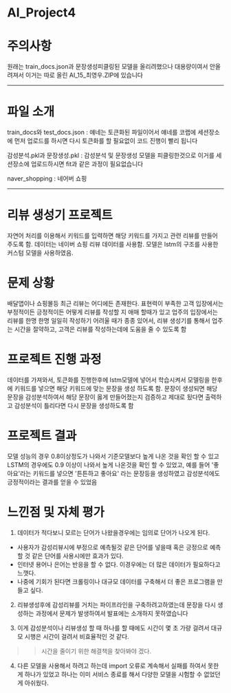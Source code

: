 # AI_Project4


# 주의사항
원래는 train_docs.json과 문장생성피클링된 모델을 올리려했으나 대용량이여서 안올려져서 이거는 따로 올린 AI_15_최영우.ZIP에 있습니다

---
# 파일 소개
train_docs와 test_docs.json  : 얘네는 토큰화된 파일이어서 얘네를 코랩에 세션장소에 먼저 업로드를 하시면 다시 토큰화를 할 필요없이  코드 진행이 빨리 됩니다

감성분석.pkl과 문장생성.pkl : 감성분석 및 문장생성 모델을 피클링한것으로 이거를 세션장소에 업로드하시면 fit과 같은 과정이 필요없습니다

naver_shopping : 네어버 쇼핑 

---

# 리뷰 생성기 프로젝트

자연어 처리를 이용해서 키워드를 입력하면 해당 키워드를 가지고 관련 리뷰를 만들어 주도록 함. 데이터는 네이버 쇼핑 리뷰 데이터를 사용함. 모델은 lstm의 구조를 사용한 커스텀 모델을 사용하였음. 


# 문제 상황

배달앱이나 쇼핑몰등 최근 리뷰는 어디에든 존재한다. 표현력이 부족한 고객 입장에서는 부정적이든 긍정적이든 어떻게 리뷰를 작성할 지 애매 할때가 있고 업주의 입장에서는 리뷰를 한명 한명 일일히 작성하기 어려울 때가 종종 있어서, 리뷰 생성기를 통해서 업주는 시간을 절약하고, 고객은 리뷰를 작성하는데에 도움을 줄 수 있도록 함

# 프로젝트 진행 과정

데이터를 가져와서, 토큰화를 진행한후에 lstm모델에 넣어서 학습시켜서 모델링을 한후에 키워드를 넣으면 해당 키워드에 맞는 문장을 생성 하도록 함. 문장이 생성되면 해당 문장을 감성분석하여서 해당 문장이 옳게 만들어졌는지 검증하고 제대로 됬다면 출력하고 감성분석이 틀리다면 다시 문장을 생성하도록 함

# 프로젝트 결과

모델 성능의 경우 0.8이상정도가 나와서 기준모델보다 높게 나온 것을 확인 할  수 있고 LSTM의 경우에도 0.9 이상이 나와서 높게 나온것을 확인 할 수 있었고, 예를 들어 '좋아요'라는 키워드를 넣으면 '튼튼하고 좋아요' 라는 문장등을 생성하였고 감성분석에도 긍정적이라는 결과를 얻을 수 있었음


# 느낀점 및 자체 평가

1. 데이터가 적다보니 모르는 단어가 나왔을경우에는 임의로 단어가 나오게 된다.
- 사용자가 감성리뷰시에 부정으로 예측될것 같은 단어를 넣을때 혹은 긍정으로 예측할 것 같은 단어를 사용시에만 효과가 있다.
- 인터넷 용어나 은어는 반응을 할 수 없다. 이경우에는 더 많은 데이터가 필요하다고 느꼇다.
- 나중에 기회가 된다면 크롤링이나 대규모 데이터를 구축해서 더 좋은 프로그램을 만들고 싶다.


2. 리뷰생성후에 감성리뷰를 거치는 파이프라인을 구축하려고하였는데 문장을 다시 생성하는 과정에서 문제가 발생하여서 발표에는 소개하지 못하였습니다

3. 이게 감성분석이나 리뷰생성 할 때 하나를 할 때에도 시간이 몇 초 가량 걸려서 대규모 시행은 시간이 걸려서 비효율적인 것 같다.
>> 시간을 줄이기 위한 해결책을 찾아봐야 겠다.

4. 다른 모델을 사용해서 하려고 하는데 import 오류로 계속해서 실패를 하여서 못한게 하나가 있었고 하나는 이미 서비스 종료를 해서 다양한 모델을 시험할 수 없었던게 아쉬웠다.


